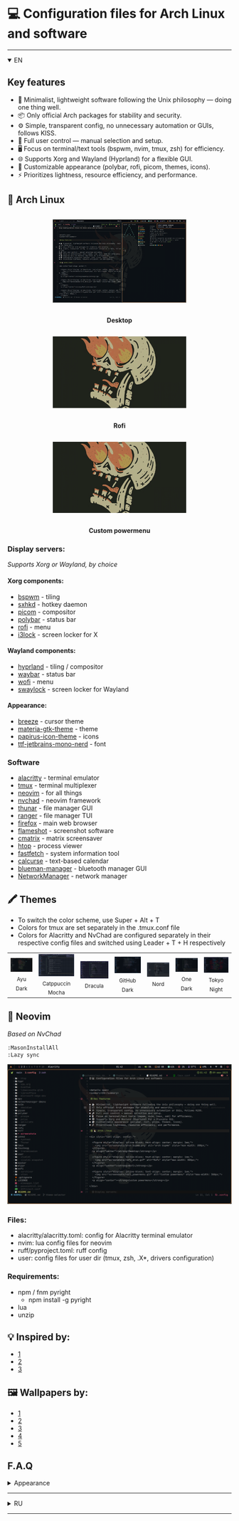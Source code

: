 # 💻 Configuration files for Arch Linux and software

---

<details open>
<summary>EN</summary>

## Key features

- 🧩 Minimalist, lightweight software following the Unix philosophy — doing one thing well.
- 📦 Only official Arch packages for stability and security.
- ⚙️ Simple, transparent config, no unnecessary automation or GUIs, follows KISS.
- 🔧 Full user control — manual selection and setup.
- 🖥️ Focus on terminal/text tools (bspwm, nvim, tmux, zsh) for efficiency.
- 🌐 Supports Xorg and Wayland (Hyprland) for a flexible GUI.
- 🎨 Customizable appearance (polybar, rofi, picom, themes, icons).
- ⚡ Prioritizes lightness, resource efficiency, and performance.

## 🐧 Arch Linux

<div style="text-align: center;">

  <figure style="display: inline-block; text-align: center; margin: 1em;">
    <img src="screenshots/arch_bspwm.png" alt="arch bspwm" style="max-width: 300px;">
  </figure>
  <p align="center"><strong>Desktop</strong></p>

  <figure style="display: inline-block; text-align: center; margin: 1em;">
    <img src="screenshots/rofi_drun.gif" alt="Rofi" style="max-width: 300px;">
  </figure>
  <p align="center"><strong>Rofi</strong></p>

  <figure style="display: inline-block; text-align: center; margin: 1em;">
    <img src="screenshots/rofi_powermenu.gif" alt="Custom powermenu" style="max-width: 300px;">
  </figure>
  <p align="center"><strong>Custom powermenu</strong></p>

</div>

### Display servers:

_Supports Xorg or Wayland, by choice_

#### Xorg components:
- [bspwm](https://github.com/baskerville/bspwm) - tiling
- [sxhkd](https://github.com/baskerville/sxhkd) - hotkey daemon
- [picom](https://github.com/yshui/picom) - compositor
- [polybar](https://github.com/polybar/polybar) - status bar
- [rofi](https://github.com/davatorium/rofi) - menu
- [i3lock](https://archlinux.org/packages/extra/x86_64/i3lock/) - screen locker for X

#### Wayland components:
- [hyprland](https://github.com/hyprwm/Hyprland) - tiling / compositor
- [waybar](https://github.com/Alexays/Waybar) - status bar
- [wofi](https://man.archlinux.org/man/wofi.1.en) - menu
- [swaylock](https://github.com/swaywm/swaylock) - screen locker for Wayland

#### Appearance:
- [breeze](https://archlinux.org/packages/extra/x86_64/breeze/) - cursor theme
- [materia-gtk-theme](https://archlinux.org/packages/extra/any/materia-gtk-theme/) - theme
- [papirus-icon-theme](https://github.com/PapirusDevelopmentTeam/papirus-icon-theme) - icons
- [ttf-jetbrains-mono-nerd](https://archlinux.org/packages/extra/any/ttf-jetbrains-mono-nerd/) - font

### Software
- [alacritty](https://github.com/alacritty/alacritty) - terminal emulator
- [tmux](https://github.com/tmux/tmux) - terminal multiplexer
- [neovim](https://github.com/neovim/neovim) - for all things
- [nvchad](https://github.com/NvChad/NvChad) - neovim framework
- [thunar](https://gitlab.xfce.org/xfce/thunar) - file manager GUI
- [ranger](https://github.com/ranger/ranger) - file manager TUI
- [firefox](https://www.mozilla.org/ru/firefox/new/) - main web browser
- [flameshot](https://github.com/flameshot-org/flameshot) - screenshot software
- [cmatrix](https://github.com/abishekvashok/cmatrix) - matrix screensaver
- [htop](https://github.com/htop-dev/htop) - process viewer
- [fastfetch](https://github.com/fastfetch-cli/fastfetch) - system information tool
- [calcurse](https://github.com/lfos/calcurse) - text-based calendar
- [blueman-manager](https://github.com/blueman-project/blueman) - bluetooth manager GUI
- [NetworkManager](https://networkmanager.dev/) - network manager

## 🖍️ Themes

- To switch the color scheme, use Super + Alt + T
- Colors for tmux are set separately in the .tmux.conf file
- Colors for Alacritty and NvChad are configured separately in their respective config files and switched using Leader + T + H respectively

<table>
  <tr>
    <td align="center">
      <img src="screenshots/themes/ayu_dark.png" width="150"><br/>
      <sub>Ayu Dark</sub>
    </td>
    <td align="center">
      <img src="screenshots/themes/catppuccin_mocha.png" width="150"><br/>
      <sub>Catppuccin Mocha</sub>
    </td>
    <td align="center">
      <img src="screenshots/themes/dracula.png" width="150"><br/>
      <sub>Dracula</sub>
    </td>
    <td align="center">
      <img src="screenshots/themes/github_dark.png" width="150"><br/>
      <sub>GitHub Dark</sub>
    </td>
    <td align="center">
      <img src="screenshots/themes/nord.png" width="150"><br/>
      <sub>Nord</sub>
    </td>
    <td align="center">
      <img src="screenshots/themes/one_dark.png" width="150"><br/>
      <sub>One Dark</sub>
    </td>
    <td align="center">
      <img src="screenshots/themes/tokyo_night.png" width="150"><br/>
      <sub>Tokyo Night</sub>
    </td>
</table>

## 📝 Neovim

_Based on NvChad_

```Shell
:MasonInstallAll
:Lazy sync
```

<p align="center">
    <img src="screenshots/nvim.png">
</p>

### Files:
- alacritty/alacritty.toml: config for Alacritty terminal emulator
- nvim: lua config files for neovim
- ruff/pyproject.toml: ruff config
- user: config files for user dir (tmux, zsh, .X*, drivers configuration)

### Requirements:
- npm / fnm pyright
    * npm install -g pyright
- lua
- unzip

## 💡 Inspired by:

- [1](https://github.com/gh0stzk/dotfiles)
- [2](https://github.com/Zproger/bspwm-dotfiles)
- [3](https://github.com/raexera/tokyo)

## 🖼 Wallpapers by:

- [1](https://github.com/gh0stzk/dotfiles)
- [2](https://github.com/connorslade/ArchPapers)
- [3](https://github.com/LagrangianLad/arch-minimal-wallpapers)
- [4](https://github.com/archcraft-os/archcraft-wallpapers)
- [5](https://github.com/raexera/tokyo)

## F.A.Q

<details>
<summary>Appearance</summary>

1. How to set up the wallpaper?
Answer:
In **~/.xprofile** add the line:

```Shell
export LOCKSCREEN_IMAGE="$HOME/.config/wlppr/skull.png"

```

2. How to set up bspwm / rofi / polybar / dunst consistent theme?
Answer:

```Shell
SUPER + ALT + T

```

3. How to set up NvChad theme?
Answer:

```Shell
Leader + T + H

```

4. How to set up Alacritty theme?
Answer:
In **~/.config/alacritty/alacritty.toml** change:

```Shell
import = [
  "~/.config/alacritty/alacritty-theme/themes/ayu_dark.toml"
]

```

5. How to set tmux theme?
Answer:
In **~/.tmux.conf** change:

```Shell
source-file $HOME/.config/tmux/themes/ayu_dark.conf

```

</details>

</details>

---

<details>
<summary>RU</summary>

## Ключевые особенности

- 🧩 Минималистичный, лёгкий софт, следующий философии Unix — программы, которые делают одну вещь хорошо.
- 📦 Используются только официальные пакеты Arch для стабильности и безопасности.
- ⚙️ Простая, прозрачная конфигурация, без лишней автоматизации и графических оболочек, соблюдающая принцип KISS.
- 🔧 Пользователь сам контролирует настройки своей системы через конфигурационные файлы.
- 🖥️ Акцент на терминальные и текстовые инструменты (bspwm, nvim, tmux, zsh).
- 🌐 Поддержка графической среды Xorg либо Wayland (Hyprland).
- 🎨 Настраиваемый внешний вид (polybar, rofi, picom, темы, иконки).
- ⚡ В приоритете лёгкость, экономия ресурсов и производительность.

## 🐧 Arch Linux

<div style="text-align: center;">

  <figure style="display: inline-block; text-align: center; margin: 1em;">
    <img src="screenshots/arch_bspwm.png" alt="arch bspwm" style="max-width: 300px;">
  </figure>
  <p align="center"><strong>Рабочий стол</strong></p>

  <figure style="display: inline-block; text-align: center; margin: 1em;">
    <img src="screenshots/rofi_drun.gif" alt="Rofi" style="max-width: 300px;">
  </figure>
  <p align="center"><strong>Список приложений</strong></p>

  <figure style="display: inline-block; text-align: center; margin: 1em;">
    <img src="screenshots/rofi_powermenu.gif" alt="rofi powermenu" style="max-width: 300px;">
  </figure>
  <p align="center"><strong>Меню выключения / перезагрузки / сна и т.д.</strong></p>

</div>

### Серверы отображения:

_Поддержка Xorg или Wayland, по выбору_

#### Компоненты Xorg:
- [bspwm](https://github.com/baskerville/bspwm) — тайлинговый оконный менеджер
- [sxhkd](https://github.com/baskerville/sxhkd) — демон горячих клавиш
- [picom](https://github.com/yshui/picom) — композитор
- [polybar](https://github.com/polybar/polybar) — статус-бар
- [rofi](https://github.com/davatorium/rofi) — меню
- [i3lock](https://archlinux.org/packages/extra/x86_64/i3lock/) - блокировщик экрана для X

#### Компоненты Wayland:
- [hyprland](https://github.com/hyprwm/Hyprland) — тайлинг / композитор
- [waybar](https://github.com/Alexays/Waybar) — статус-бар
- [wofi](https://man.archlinux.org/man/wofi.1.en) — меню
- [swaylock](https://github.com/swaywm/swaylock) - блокировщик экрана для Wayland

#### Оформление:
- [breeze](https://archlinux.org/packages/extra/x86_64/breeze/) — тема курсора
- [materia-gtk-theme](https://archlinux.org/packages/extra/any/materia-gtk-theme/) — тема оформления
- [papirus-icon-theme](https://github.com/PapirusDevelopmentTeam/papirus-icon-theme) — иконки
- [ttf-jetbrains-mono-nerd](https://archlinux.org/packages/extra/any/ttf-jetbrains-mono-nerd/) — шрифт

### Программное обеспечение
- [alacritty](https://github.com/alacritty/alacritty) — эмулятор терминала
- [tmux](https://github.com/tmux/tmux) — мультиплексор терминала
- [neovim](https://github.com/neovim/neovim) — для всего
- [nvchad](https://github.com/NvChad/NvChad) — фреймворк для neovim
- [thunar](https://gitlab.xfce.org/xfce/thunar) — файловый менеджер GUI
- [ranger](https://github.com/ranger/ranger) — файловый менеджер TUI
- [firefox](https://www.mozilla.org/ru/firefox/new/) — основной веб-браузер
- [flameshot](https://github.com/flameshot-org/flameshot) — программа для скриншотов
- [cmatrix](https://github.com/abishekvashok/cmatrix) — скринсейвер
- [htop](https://github.com/htop-dev/htop) — просмотр процессов
- [fastfetch](https://github.com/fastfetch-cli/fastfetch) — инструмент вывода системной информации
- [calcurse](https://github.com/lfos/calcurse) — календарь TUI
- [blueman-manager](https://github.com/blueman-project/blueman) — менеджер Bluetooth GUI
- [NetworkManager](https://networkmanager.dev/) — менеджер сети

## 🖍️ Цветовые схемы

- Для смены цветовой схемы используйте Super + Alt + T
- Цвета для tmux настраиваются отдельно в файле .tmux.conf
- Цвета для Alacritty и NvChad настраиваются отдельно в их конфигурационных файлах и переключаются с помощью сочетания Leader + T + H соответственно

<table>
  <tr>
    <td align="center">
      <img src="screenshots/themes/ayu_dark.png" width="150"><br/>
      <sub>Ayu Dark</sub>
    </td>
    <td align="center">
      <img src="screenshots/themes/catppuccin_mocha.png" width="150"><br/>
      <sub>Catppuccin Mocha</sub>
    </td>
    <td align="center">
      <img src="screenshots/themes/dracula.png" width="150"><br/>
      <sub>Dracula</sub>
    </td>
    <td align="center">
      <img src="screenshots/themes/github_dark.png" width="150"><br/>
      <sub>GitHub Dark</sub>
    </td>
    <td align="center">
      <img src="screenshots/themes/nord.png" width="150"><br/>
      <sub>Nord</sub>
    </td>
    <td align="center">
      <img src="screenshots/themes/one_dark.png" width="150"><br/>
      <sub>One Dark</sub>
    </td>
    <td align="center">
      <img src="screenshots/themes/tokyo_night.png" width="150"><br/>
      <sub>Tokyo Night</sub>
    </td>
</table>

## 📝 Neovim

_Основан на NvChad_

```Shell
:MasonInstallAll
:Lazy sync
```


<p align="center">
    <img src="screenshots/nvim.png">
</p>

### Файлы:
- alacritty/alacritty.toml: конфигурация для эмулятора терминала Alacritty
- nvim: lua-конфиги для neovim
- ruff/pyproject.toml: конфигурация ruff
- user: конфигурационные файлы для пользовательской директории (tmux, zsh, .X*, настройки драйверов)

### Зависимости:
- npm / fnm / pyright
  * `npm install -g pyright`
- lua
- unzip

## 💡 Вдохновлено:

- [1](https://github.com/gh0stzk/dotfiles)
- [2](https://github.com/Zproger/bspwm-dotfiles)
- [3](https://github.com/raexera/tokyo)

## 🖼 Обои:

- [1](https://github.com/gh0stzk/dotfiles)
- [2](https://github.com/connorslade/ArchPapers)
- [3](https://github.com/LagrangianLad/arch-minimal-wallpapers)
- [4](https://github.com/archcraft-os/archcraft-wallpapers)
- [5](https://github.com/raexera/tokyo)

## F.A.Q

<details>
<summary>Внешний вид</summary>

1. Как установить обои рабочего стола?
Ответ:
В файле **~/.xprofile** добавьте строку:

```Shell
export LOCKSCREEN_IMAGE="$HOME/.config/wlppr/skull.png"

```

2. Как установить bspwm / rofi / polybar / dunst консистентную цветовую схему?
Ответ:

```Shell
SUPER + ALT + T

```

3. Как установить цветовую схему NvChad?
Ответ:

```Shell
Leader + T + H

```

4. Как установить цветовую схему Alacritty?
Ответ:
В файле **~/.config/alacritty/alacritty.toml** измените:

```Shell
import = [
  "~/.config/alacritty/alacritty-theme/themes/ayu_dark.toml"
]

```

5. Как установить цветовую схему tmux?
Ответ:
В файле **~/.tmux.conf** измените:

```Shell
source-file $HOME/.config/tmux/themes/ayu_dark.conf

```

</details>

</details>

---
